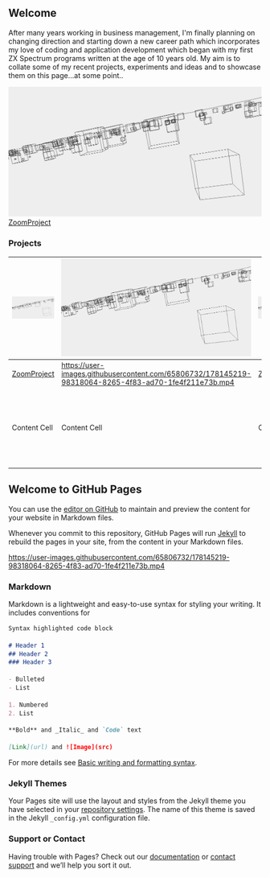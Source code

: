 ## Welcome

After many years working in business management, I'm finally planning on changing direction and starting down a new career path which incorporates my love of coding and application development which began with my first ZX Spectrum programs written at the age of 10 years old.
My aim is to collate some of my recent projects, experiments and ideas and to showcase them on this page...at some point..

![Image](ZoomPic1.PNG)
[ZoomProject](https://github.com/AndrewFormosa/ZoomExample.git)

### Projects
|![Image](ZoomPic1.PNG)  | ![Image](ZoomPic1.PNG) | ![Image](ZoomPic1.PNG)  |![Image](ZoomPic1.PNG) |
| ------------- | ------------- | ------------- | ------------- |
| [ZoomProject](https://github.com/AndrewFormosa/ZoomExample.git) |https://user-images.githubusercontent.com/65806732/178145219-98318064-8265-4f83-ad70-1fe4f211e73b.mp4  |[ZoomProject](https://github.com/AndrewFormosa/ZoomExample.git)  |[ZoomProject](https://github.com/AndrewFormosa/ZoomExample.git)  |
| Content Cell  | Content Cell  |Content Cell  |![mp4](https://user-images.githubusercontent.com/65806732/178145219-98318064-8265-4f83-ad70-1fe4f211e73b.mp4)  |

## Welcome to GitHub Pages

You can use the [editor on GitHub](https://github.com/AndrewFormosa/AndrewFormosa.github.io/edit/main/README.md) to maintain and preview the content for your website in Markdown files.

Whenever you commit to this repository, GitHub Pages will run [Jekyll](https://jekyllrb.com/) to rebuild the pages in your site, from the content in your Markdown files.


https://user-images.githubusercontent.com/65806732/178145219-98318064-8265-4f83-ad70-1fe4f211e73b.mp4


### Markdown

Markdown is a lightweight and easy-to-use syntax for styling your writing. It includes conventions for

```markdown
Syntax highlighted code block

# Header 1
## Header 2
### Header 3

- Bulleted
- List

1. Numbered
2. List

**Bold** and _Italic_ and `Code` text

[Link](url) and ![Image](src)
```

For more details see [Basic writing and formatting syntax](https://docs.github.com/en/github/writing-on-github/getting-started-with-writing-and-formatting-on-github/basic-writing-and-formatting-syntax).

### Jekyll Themes

Your Pages site will use the layout and styles from the Jekyll theme you have selected in your [repository settings](https://github.com/AndrewFormosa/AndrewFormosa.github.io/settings/pages). The name of this theme is saved in the Jekyll `_config.yml` configuration file.

### Support or Contact

Having trouble with Pages? Check out our [documentation](https://docs.github.com/categories/github-pages-basics/) or [contact support](https://support.github.com/contact) and we’ll help you sort it out.
